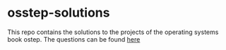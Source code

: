 # osstep-solutions
This repo contains the solutions to the projects of the operating systems book ostep. The questions can be found [here](https://github.com/remzi-arpacidusseau/ostep-projects)

